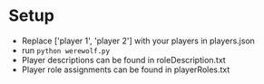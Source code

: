 # Setup
- Replace ['player 1', 'player 2'] with your players in players.json
- run `python werewolf.py`
- Player descriptions can be found in roleDescription.txt 
- Player role assignments can be found in playerRoles.txt 